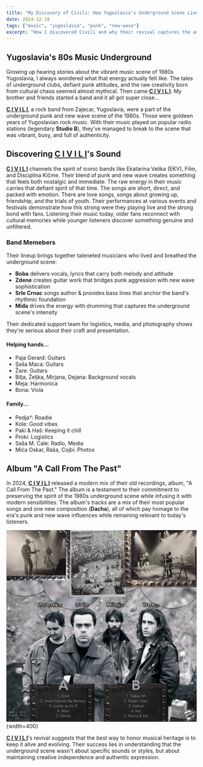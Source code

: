 ```yaml
---
title: "My Discovery of Civili: How Yugoslavia's Underground Scene Lives On"
date: 2024-12-18
tags: ["music", "yugoslavia", "punk", "new-wave"]
excerpt: "How I discovered Civili and why their revival captures the authentic spirit of Yugoslavia's underground music scene"
---
```


## Yugoslavia's 80s Music Underground

Growing up hearing stories about the vibrant music scene of 1980s Yugoslavia, I always wondered what that energy actually felt like. The tales of underground clubs, defiant punk attitudes, and the raw creativity born from cultural chaos seemed almost mythical. Then came [**C I V I L I**](https://civili.deno.dev). My brother and friends started a band and it all got super close...

[**C I V I L I**](https://civili.deno.dev), a rock band from Zajecar, Yugoslavia, were a part of the underground punk and new wave scene of the 1980s. Those were goldeen years of Yugoslavian rock music. With their music played on popular radio stations (legendary **Studio B**), they've managed to break to the scene that was vibrant, busy, and full of authenticity.

## Discovering [**C I V I L I**](https://civili.deno.dev)'s Sound

[**C I V I L I**](https://civili.deno.dev) channels the spirit of iconic bands like Ekatarina Velika (EKV), Film, and Disciplina Kičme. Their blend of punk and new wave creates something that feels both nostalgic and immediate. The raw energy in their music carries that defiant spirit of that time. The songs are short, direct, and packed with emotion. There are love songs, songs about growing up, friendship, and the trials of youth. Their performances at various events and festivals demonstrate how this strong were they playing live and the strong bond with fans. Listening their music today, older fans reconnect with cultural memories while younger listeners discover something genuine and unfiltered.

### Band Memebers

Their lineup brings together taleneted musicians who lived and breathed the underground scene:

- **Boba** delivers vocals, lyrics that carry both melody and attitude
- **Zdene** creates guitar work that bridges punk aggression with new wave sophistication  
- **Srle Crnac** songs author & provides bass lines that anchor the band's rhythmic foundation
- **Miđa** drives the energy with drumming that captures the underground scene's intensity

Their dedicated support team for logistics, media, and photography shows they're serious about their craft and presentation.

#### Helping hands...

- Paja Gerard: Guitars
- Saša Maca: Guitars
- Žare: Guitars
- Bilja, Željka, Mirjana, Dejana: Background vocals
- Meja: Harmonica
- Bona: Viola

#### Family...

- Pedja†: Roadie
- Kole: Good vibes
- Paki & Haš: Keeping it chill
- Proki: Logistics
- Saša M. Cale: Radio, Media
- Mića Oskar, Raša, Cojbi: Photos

## Album "A Call From The Past"

In 2024, [**C I V I L I**](https://civili.deno.dev) released a modern mix of their old recordings, album, "A Call From The Past." The album is a testament to their commitment to preserving the spirit of the 1980s underground scene while infusing it with modern sensibilities. The album's tracks are a mix of their most popular songs and one new composition (**Dacha**), all of which pay homage to the era's punk and new wave influences while remaining relevant to today's listeners.

![alt text](https://github.com/srdjan/blogo/blob/main/public/back-v11_djixmix.jpg){width=400}

[**C I V I L I**](https://civili.deno.dev)'s revival suggests that the best way to honor musical heritage is to keep it alive and evolving. Their success lies in understanding that the underground scene wasn't about specific sounds or styles, but about maintaining creative independence and authentic expression.

